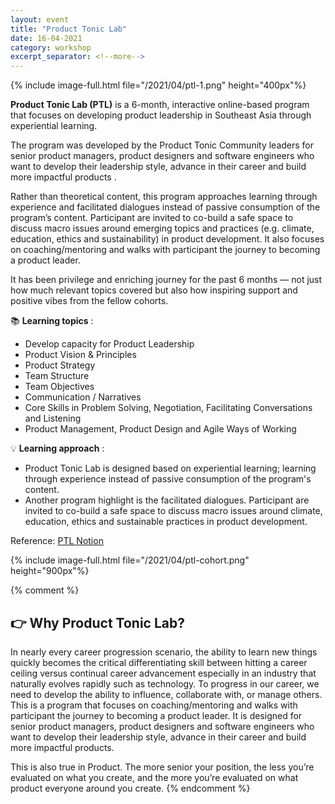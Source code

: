 ```yaml
---
layout: event
title: "Product Tonic Lab"
date: 16-04-2021
category: workshop
excerpt_separator: <!--more-->
---
```

{% include image-full.html file="/2021/04/ptl-1.png" height="400px"%}

<!--more-->
**Product Tonic Lab (PTL)** is a 6-month, interactive online-based program that focuses on developing product leadership in Southeast Asia through experiential learning. 

The program was developed by the Product Tonic Community leaders for senior product managers, product designers and software engineers who want to develop their leadership style, advance in their career and build more impactful products .

Rather than theoretical content, this program approaches learning through experience and facilitated dialogues instead of passive consumption of the program’s content. Participant are invited to co-build a safe space to discuss macro issues around emerging topics and practices (e.g. climate, education, ethics and sustainability) in product development. It also focuses on coaching/mentoring and walks with participant the journey to becoming a product leader.

It has been privilege and enriching journey for the past 6 months — not just how much relevant topics covered but also how inspiring support and positive vibes from the fellow cohorts. 

📚  **Learning topics** :

- Develop capacity for Product Leadership
- Product Vision & Principles
- Product Strategy
- Team Structure
- Team Objectives
- Communication / Narratives
- Core Skills in Problem Solving, Negotiation, Facilitating Conversations and Listening
- Product Management, Product Design and Agile Ways of Working

💡 **Learning approach** : 

- Product Tonic Lab is designed based on experiential learning; learning through experience instead of passive consumption of the program's content.
- Another program highlight is the facilitated dialogues. Participant are invited to co-build a safe space to discuss macro issues around climate, education, ethics and sustainable practices in product development. 


Reference: [PTL Notion](https://www.notion.so/Product-Tonic-Lab-6d79313ebca7440aacd49fb9258dc299)

{% include image-full.html file="/2021/04/ptl-cohort.png" height="900px"%}


{% comment %} 
## 👉 Why Product Tonic Lab?

In nearly every career progression scenario, the ability to learn new things quickly becomes the critical differentiating skill between hitting a career ceiling versus continual career advancement especially in an industry that naturally evolves rapidly such as technology. To progress in our career, we need to develop the ability to influence, collaborate with, or manage others. This is a program that focuses on coaching/mentoring and walks with participant the journey to becoming a product leader. It is designed for senior product managers, product designers and software engineers who want to develop their leadership style, advance in their career and build more impactful products. 

This is also true in Product. The more senior your position, the less you’re evaluated on what you create, and the more you’re evaluated on what product everyone around you create.
{% endcomment %}